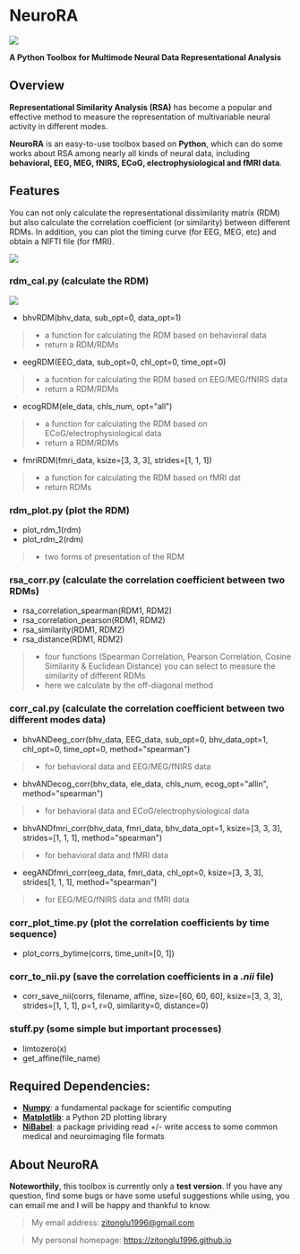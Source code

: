 # NeuroRA
![ ](NeuroRA/logo.jpg)

**A Python Toolbox for Multimode Neural Data Representational Analysis**

## Overview
**Representational Similarity Analysis (RSA)** has become a popular and effective method to measure the representation of multivariable neural activity in different modes.

**NeuroRA** is an easy-to-use toolbox based on **Python**, which can do some works about RSA among nearly all kinds of neural data, including **behavioral, EEG, MEG, fNIRS, ECoG, electrophysiological and fMRI data**.

## Features
You can not only calculate the representational dissimilarity matrix (RDM) but also calculate the correlation coefficient (or similarity) between different RDMs. In addition, you can plot the timing curve (for EEG, MEG, etc) and obtain a  NIFTI file (for fMRI).

![ ](NeuroRA/overview-1version2.0.jpg)

### rdm_cal.py (calculate the RDM)

![ ](NeuroRA/overview-2.jpg)

- bhvRDM(bhv_data, sub_opt=0, data_opt=1)
> - a function for calculating the RDM based on behavioral data
> - return a RDM/RDMs

- eegRDM(EEG_data, sub_opt=0, chl_opt=0, time_opt=0)
> - a fucntion for calculating the RDM based on EEG/MEG/fNIRS data
> - return a RDM/RDMs

- ecogRDM(ele_data, chls_num, opt="all")
> - a function for calculating the RDM based on ECoG/electrophysiological data
> - return a RDM/RDMs

- fmriRDM(fmri_data, ksize=[3, 3, 3], strides=[1, 1, 1])
> - a function for calculating the RDM based on fMRI dat
> - return RDMs

### rdm_plot.py (plot the RDM)
- plot_rdm_1(rdm)
- plot_rdm_2(rdm)
> - two forms of presentation of the RDM

### rsa_corr.py (calculate the correlation coefficient between two RDMs)
- rsa_correlation_spearman(RDM1, RDM2)
- rsa_correlation_pearson(RDM1, RDM2)
- rsa_similarity(RDM1, RDM2)
- rsa_distance(RDM1, RDM2)
> - four functions (Spearman Correlation, Pearson Correlation, Cosine Similarity & Euclidean Distance) you can select to measure the similarity of different RDMs
> - here we calculate by the off-diagonal method

### corr_cal.py (calculate the correlation coefficient between two different modes data)
- bhvANDeeg_corr(bhv_data, EEG_data, sub_opt=0, bhv_data_opt=1, chl_opt=0, time_opt=0, method="spearman")
> - for behavioral data and EEG/MEG/fNIRS data

- bhvANDecog_corr(bhv_data, ele_data, chls_num, ecog_opt="allin", method="spearman")
> - for behavioral data and ECoG/electrophysiological data

- bhvANDfmri_corr(bhv_data, fmri_data, bhv_data_opt=1, ksize=[3, 3, 3], strides=[1, 1, 1], method="spearman")
> - for behavioral data and fMRI data

- eegANDfmri_corr(eeg_data, fmri_data, chl_opt=0, ksize=[3, 3, 3], strides[1, 1, 1], method="spearman")
> - for EEG/MEG/fNIRS data and fMRI data

### corr_plot_time.py (plot the correlation coefficients by time sequence)
- plot_corrs_bytime(corrs, time_unit=[0, 1])

### corr_to_nii.py (save the correlation coefficients in a *.nii* file)
- corr_save_nii(corrs, filename, affine, size=[60, 60, 60], ksize=[3, 3, 3], strides=[1, 1, 1], p=1, r=0, similarity=0, distance=0)

### stuff.py (some simple but important processes)
- limtozero(x)
- get_affine(file_name)

## Required Dependencies:
- **[Numpy](http://www.numpy.org)**: a fundamental package for scientific computing
- **[Matplotlib](https://matplotlib.org)**: a Python 2D plotting library
- **[NiBabel](https://nipy.org/nibabel/)**: a package prividing read +/- write access to some common medical and neuroimaging file formats

## About NeuroRA
**Noteworthily**, this toolbox is currently only a **test version**. 
If you have any question, find some bugs or have some useful suggestions while using, you can email me and I will be happy and thankful to know.
>My email address: 
>zitonglu1996@gmail.com

>My personal homepage:
>https://zitonglu1996.github.io

